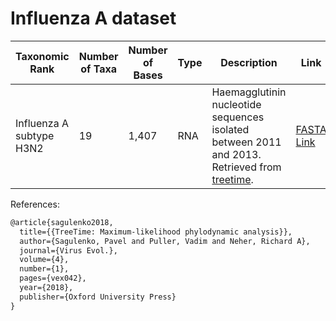# Influenza A dataset

| Taxonomic Rank           | Number of Taxa | Number of Bases | Type | Description                                                                                                                                   | Link                                                                                                                                    |
| ------------------------ | -------------- | --------------- | ---- | --------------------------------------------------------------------------------------------------------------------------------------------- | --------------------------------------------------------------------------------------------------------------------------------------- |
| Influenza A subtype H3N2 | 19             | 1,407           | RNA  | Haemagglutinin nucleotide sequences isolated between 2011 and 2013. Retrieved from [treetime](https://github.com/neherlab/treetime_examples). | [FASTA Link](https://github.com/neherlab/treetime_examples/blob/79eae7f8025a8ef3165c856c7359d92e738eb893/data/h3n2_na/h3n2_na_20.fasta) |

References:

```latex
@article{sagulenko2018,
  title={{TreeTime: Maximum-likelihood phylodynamic analysis}},
  author={Sagulenko, Pavel and Puller, Vadim and Neher, Richard A},
  journal={Virus Evol.},
  volume={4},
  number={1},
  pages={vex042},
  year={2018},
  publisher={Oxford University Press}
}
```

